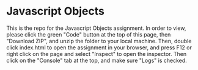 # Javascript Objects

This is the repo for the Javascript Objects assignment.  In order to view, please click the green "Code" button at the top of this page, then "Download ZIP", and unzip the folder to your local machine. Then, double click index.html to open the assignment in your browser, and press F12 or right click on the page and select "Inspect" to open the inspector.  Then click on the "Console" tab at the top, and make sure "Logs" is checked.
